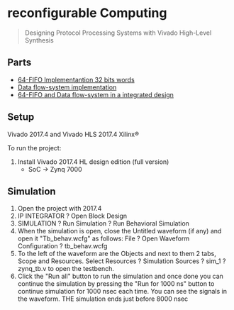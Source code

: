 # reconfigurable Computing
> Designing Protocol Processing Systems with Vivado High-Level Synthesis

## Parts
* [64-FIFO Implementantion 32 bits words](1/README.md)
* [Data flow-system implementation](2/README.md)
* [64-FIFO and Data flow-system in a integrated design](3/README.md)
 
## Setup
Vivado 2017.4 and Vivado HLS 2017.4 Xilinx® 

To run the project:
1. Install Vivado 2017.4 HL design edition (full version)
   * SoC -> Zynq 7000




## Simulation
1. Open the project with 2017.4
2. IP INTEGRATOR ? Open Block Design
3. SIMULATION ? Run Simulation ? Run Behavioral Simulation
4. When the simulation is open, close the Untitled waveform (if any) and open it "Tb_behav.wcfg" as follows: File ? Open Waveform Configuration ? tb_behav.wcfg
5. To the left of the waveform are the Objects and next to them 2 tabs, Scope and Resources.
Select Resources ? Simulation Sources ? sim_1 ? zynq_tb.v to open the testbench.
6. Click the "Run all" button to run the simulation and once done you can
continue the simulation by pressing the "Run for 1000 ns" button to continue
simulation for 1000 nsec each time. You can see the signals in the waveform. THE simulation ends just before 8000 nsec





[^1]: If IP is not available, means you did not select the SoC Zync 7000 device. To add it, you will do through the Vivado project: Help ? Add design tools. Enter user name/password, and on the next screen select Upgrade installation to Vivado HL Design Edition.
Then select Devices -> Production Devices -> SoCs -> Zynq 7000
